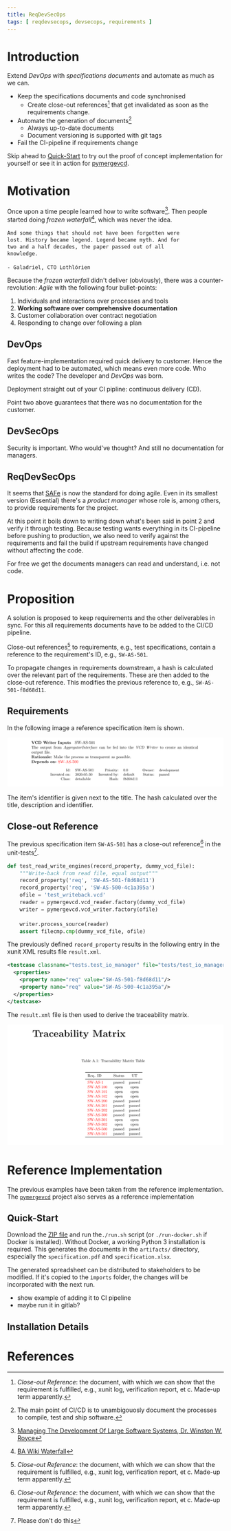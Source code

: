 ```yaml
---
title: ReqDevSecOps
tags: [ reqdevsecops, devsecops, requirements ]
---
```


# Introduction

Extend *DevOps* with *specifications documents* and automate as much as 
we can.

* Keep the specifications documents and code synchronised
    * Create close-out references[^5] that get invalidated as soon as the requirements change.
* Automate the generation of documents[^4]
    * Always up-to-date documents
	* Document versioning is supported with git tags
* Fail the CI-pipeline if requirements change


Skip ahead to [Quick-Start](#quick-start) to try out the proof of concept 
implementation for yourself or see it in action for [pymergevcd](index.md).

# Motivation

Once upon a time people learned how to write software[^2].  Then people 
started doing *frozen waterfall*[^3], which was never the idea.

    And some things that should not have been forgotten were
    lost. History became legend. Legend became myth. And for
    two and a half decades, the paper passed out of all 
    knowledge.

    - Galadriel, CTO Lothlórien


Because the *frozen waterfall* didn't deliver (obviously), there was a 
counter-revolution: *Agile* with the following four bullet-points:

1. Individuals and interactions over processes and tools
2. **Working software over comprehensive documentation**
3. Customer collaboration over contract negotiation
4. Responding to change over following a plan 

[comment]: # (We've now succesfully replaced planning with action-bias.)


## DevOps

Fast feature-implementation required quick delivery to customer. Hence the deployment had to be 
automated, which means even more code. Who writes the code? The developer and *DevOps* was born.

Deployment straight out of your CI pipline: continuous delivery (CD).

Point two above guarantees that there was no documentation for the customer.


## DevSecOps

Security is important. Who would've thought? And still no documentation for managers.

## ReqDevSecOps

It seems that [SAFe](https://www.scaledagileframework.com/) is now the standard for doing agile. 
Even in its smallest version (Essential) there's a *product manager* whose role is, among others, 
to provide requirements for the project. 

At this point it boils down to writing down what's been said in point 2 and verify it through 
testing. Because testing wants everything in its CI-pipeline before pushing to production, we 
also need to verify against the requirements and fail the build if upstream requirements have
changed without affecting the code.

For free we get the documents managers can read and understand, i.e. not code.


# Proposition

A solution is proposed to keep requirements and the other deliverables in 
sync. For this all requirements documents have to be added to the CI/CD 
pipeline.

Close-out references[^5] to requirements, e.g., test specifications, contain a 
reference to the requirement's ID, e.g., `SW-AS-501`. 

To propagate changes in requirements downstream, a hash is calculated over
the relevant part of the requirements. These are then added to the close-out
reference. This modifies the previous reference to, e.g., `SW-AS-501-f8d68d11`.

## Requirements

In the following image a reference specification item is shown.

![Sample specification item](requirement-ex.png)

The item's identifier is given next to the title. The hash calculated over the
title, description and identifier.

## Close-out Reference

The previous specification item `SW-AS-501` has a close-out reference[^5] in the
unit-tests[^1]. 

```python
def test_read_write_engines(record_property, dummy_vcd_file):
    """Write-back from read file, equal output"""
    record_property('req', 'SW-AS-501-f8d68d11')
    record_property('req', 'SW-AS-500-4c1a395a')
    ofile = 'test_writeback.vcd'
    reader = pymergevcd.vcd_reader.factory(dummy_vcd_file)
    writer = pymergevcd.vcd_writer.factory(ofile)

    writer.process_source(reader)
    assert filecmp.cmp(dummy_vcd_file, ofile)
```

The previously defined `record_property` results in the following entry in the
xunit XML results file `result.xml`.

```xml
<testcase classname="tests.test_io_manager" file="tests/test_io_manager.py" line="20" name="test_read_write_engines" time="2.830">
  <properties>
    <property name="req" value="SW-AS-501-f8d68d11"/>
    <property name="req" value="SW-AS-500-4c1a395a"/>
  </properties>
</testcase>
```

The `result.xml` file is then used to derive the traceability matrix. 

![Sample traceability matrix](tracemat-ex.png)


[^1]: Please don't do this 

# Reference Implementation

The previous examples have been taken from the reference implementation. The 
[`pymergevcd`](https://kown7.github.io/pymergevcd) project also serves as a reference 
implementation 


## Quick-Start

Download the [ZIP file](assets/template_project.zip) and run the`./run.sh`
script (or `./run-docker.sh` if Docker is installed). Without Docker, a working
Python 3 installation is required. This generates the documents in the
`artifacts/` directory, especially the `specification.pdf` and
`specification.xlsx`.

The generated spreadsheet can be distributed to stakeholders to be modified. If
it's copied to the `imports` folder, the changes will be incorporated with the
next run.

* show example of adding it to CI pipeline
* maybe run it in gitlab?

## Installation Details



# References 

[^2]: [Managing The Development Of Large Software Systems, Dr. Winston W. Royce](http://www-scf.usc.edu/~csci201/lectures/Lecture11/royce1970.pdf)  
[^3]: [BA Wiki Waterfall](http://www.bawiki.com/wiki/Waterfall.html)
[^4]: The main point of CI/CD is to unambigouosly document the processes to compile, test and ship software.
[^5]: *Close-out Reference*: the document, with which we can show that the requirement is fulfilled, e.g., xunit log, verification report, et c. Made-up term apparently.